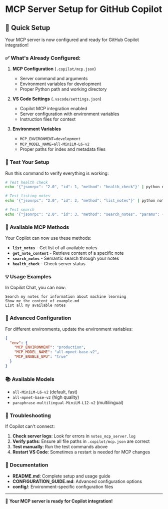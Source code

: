 # MCP Server Setup for GitHub Copilot

## 🚀 Quick Setup

Your MCP server is now configured and ready for GitHub Copilot integration!

### ✅ What's Already Configured:

1. **MCP Configuration** (`.copilot/mcp.json`)
   - Server command and arguments
   - Environment variables for development
   - Proper Python path and working directory

2. **VS Code Settings** (`.vscode/settings.json`)
   - Copilot MCP integration enabled
   - Server configuration with environment variables
   - Instruction files for context

3. **Environment Variables**
   - `MCP_ENVIRONMENT=development`
   - `MCP_MODEL_NAME=all-MiniLM-L6-v2`
   - Proper paths for index and metadata files

### 🧪 Test Your Setup

Run this command to verify everything is working:

```bash
# Test health check
echo '{"jsonrpc": "2.0", "id": 1, "method": "health_check"}' | python notes_mcp_server.py

# Test listing notes
echo '{"jsonrpc": "2.0", "id": 2, "method": "list_notes"}' | python notes_mcp_server.py

# Test search
echo '{"jsonrpc": "2.0", "id": 3, "method": "search_notes", "params": {"query": "machine learning", "top_k": 3}}' | python notes_mcp_server.py
```

### 🎯 Available MCP Methods

Your Copilot can now use these methods:

- **`list_notes`** - Get list of all available notes
- **`get_note_content`** - Retrieve content of a specific note
- **`search_notes`** - Semantic search through your notes
- **`health_check`** - Check server status

### 💡 Usage Examples

In Copilot Chat, you can now:

```
Search my notes for information about machine learning
Show me the content of example.md
List all my available notes
```

### 🔧 Advanced Configuration

For different environments, update the environment variables:

```json
{
  "env": {
    "MCP_ENVIRONMENT": "production",
    "MCP_MODEL_NAME": "all-mpnet-base-v2",
    "MCP_ENABLE_GPU": "true"
  }
}
```

### 📚 Available Models

- `all-MiniLM-L6-v2` (default, fast)
- `all-mpnet-base-v2` (high quality)
- `paraphrase-multilingual-MiniLM-L12-v2` (multilingual)

### 🐛 Troubleshooting

If Copilot can't connect:

1. **Check server logs**: Look for errors in `notes_mcp_server.log`
2. **Verify paths**: Ensure all file paths in `.copilot/mcp.json` are correct
3. **Test manually**: Run the test commands above
4. **Restart VS Code**: Sometimes a restart is needed for MCP changes

### 📖 Documentation

- **README.md**: Complete setup and usage guide
- **CONFIGURATION_GUIDE.md**: Advanced configuration options
- **config/**: Environment-specific configuration files

---

🎉 **Your MCP server is ready for Copilot integration!**
